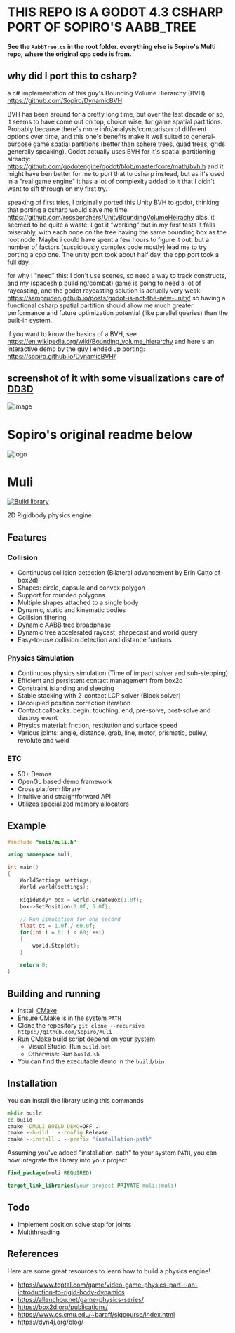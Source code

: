 # THIS REPO IS A GODOT 4.3 CSHARP PORT OF SOPIRO'S AABB_TREE

**See the `AabbTree.cs` in the root folder.   everything else is Sopiro's Multi repo, where the original cpp code is from.**

## why did I port this to csharp?

a c# implementation of this guy's Bounding Volume Hierarchy (BVH) https://github.com/Sopiro/DynamicBVH 

BVH has been around for a pretty long time, but over the last decade or so, it seems to have come out on top, choice wise, for game spatial partitions.  Probably because there's more info/analysis/comparison of different options over time, and this one's benefits make it well suited to general-purpose game spatial partitions  (better than sphere trees, quad trees, grids generally speaking).   Godot actually uses BVH for it's spatial partitioning already: https://github.com/godotengine/godot/blob/master/core/math/bvh.h  and it might have ben better for me to port that to csharp instead, but as it's used in a "real game engine" it has a lot of complexity added to it that I didn't want to sift through on my first try.

speaking of first tries, I originally ported this Unity BVH to godot, thinking that porting a csharp would save me time.   https://github.com/rossborchers/UnityBoundingVolumeHeirachy  alas, it seemed to be quite a waste: I got it "working" but in my first tests it fails miserably, with each node on the tree having the same bounding box as the root node.   Maybe i could have spent a few hours to figure it out, but a number of factors (suspiciously complex code mostly) lead me to try porting a cpp one.   The unity port took about half day, the cpp port took a full day.

for why I "need" this:  I don't use scenes, so need a way to track constructs, and my (spaceship building/combat) game is going to need a lot of raycasting, and the godot raycasting solution is actually very weak:  https://sampruden.github.io/posts/godot-is-not-the-new-unity/  so having a functional csharp spatial partition should allow me much greater performance and future optimization potential (like parallel queries) than the built-in system.

if you want to know the basics of a BVH, see https://en.wikipedia.org/wiki/Bounding_volume_hierarchy  and here's an interactive demo by the guy I ended up porting:  https://sopiro.github.io/DynamicBVH/

## screenshot of it with some visualizations care of [DD3D](https://dd3d.dmitriysalnikov.ru/docs/1.4.1/index.html)

![image](https://github.com/user-attachments/assets/8e7dfcfe-8dfb-4b36-81a2-95de5fbafbf1)





# Sopiro's original readme below

![logo](.github/logo.gif)

# Muli

[![Build library](https://github.com/Sopiro/Muli/actions/workflows/cmake-multi-platform.yml/badge.svg)](https://github.com/Sopiro/Muli/actions/workflows/cmake-multi-platform.yml)

2D Rigidbody physics engine

## Features  

### Collision  
  - Continuous collision detection (Bilateral advancement by Erin Catto of box2d)
  - Shapes: circle, capsule and convex polygon
  - Support for rounded polygons
  - Multiple shapes attached to a single body
  - Dynamic, static and kinematic bodies
  - Collision filtering
  - Dynamic AABB tree broadphase
  - Dynamic tree accelerated raycast, shapecast and world query
  - Easy-to-use collision detection and distance funtions
  
### Physics Simulation
  - Continuous physics simulation (Time of impact solver and sub-stepping)  
  - Efficient and persistent contact management from box2d
  - Constraint islanding and sleeping
  - Stable stacking with 2-contact LCP solver (Block solver)
  - Decoupled position correction iteration
  - Contact callbacks: begin, touching, end, pre-solve, post-solve and destroy event
  - Physics material: friction, restitution and surface speed
  - Various joints: angle, distance, grab, line, motor, prismatic, pulley, revolute and weld
  
### ETC
  - 50+ Demos
  - OpenGL based demo framework
  - Cross platform library
  - Intuitive and straightforward API
  - Utilizes specialized memory allocators
  
## Example

``` c++
#include "muli/muli.h"

using namespace muli;

int main()
{
    WorldSettings settings;
    World world(settings);
  
    RigidBody* box = world.CreateBox(1.0f);
    box->SetPosition(0.0f, 5.0f);
  
    // Run simulation for one second
    float dt = 1.0f / 60.0f;
    for(int i = 0; i < 60; ++i)
    {
        world.Step(dt);
    }
  
    return 0;
}
```

## Building and running
- Install [CMake](https://cmake.org/install/)
- Ensure CMake is in the system `PATH`
- Clone the repository `git clone --recursive https://github.com/Sopiro/Muli`
- Run CMake build script depend on your system
  - Visual Studio: Run `build.bat`
  - Otherwise: Run `build.sh`
- You can find the executable demo in the `build/bin`

## Installation

You can install the library using this commands

``` bat
mkdir build
cd build
cmake -DMULI_BUILD_DEMO=OFF ..
cmake --build . --config Release
cmake --install . --prefix "installation-path"
```

Assuming you've added "installation-path" to your system `PATH`, you can now integrate the library into your project

``` cmake
find_package(muli REQUIRED)

target_link_libraries(your-project PRIVATE muli::muli)
```

## Todo
- Implement position solve step for joints  
- Multithreading

## References
Here are some great resources to learn how to build a physics engine!
- https://www.toptal.com/game/video-game-physics-part-i-an-introduction-to-rigid-body-dynamics
- https://allenchou.net/game-physics-series/
- https://box2d.org/publications/
- https://www.cs.cmu.edu/~baraff/sigcourse/index.html
- https://dyn4j.org/blog/
